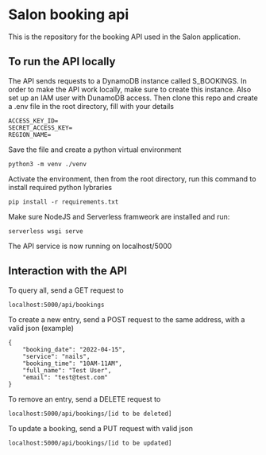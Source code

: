 # Salon booking api

This is the repository for the booking API used in the Salon application.

## To run the API locally

The API sends requests to a DynamoDB instance called S_BOOKINGS.
In order to make the API work locally, make sure to create this instance.
Also set up an IAM user with DunamoDB access.
Then clone this repo and create a .env file in the root directory, fill with your details
```
ACCESS_KEY_ID=
SECRET_ACCESS_KEY=
REGION_NAME=
```

Save the file and create a python virtual environment
```
python3 -m venv ./venv
```
Activate the environment, then from the root directory, run this command to install required python lybraries
```
pip install -r requirements.txt
```
Make sure NodeJS and Serverless framweork are installed and run:
```
serverless wsgi serve
```
The API service is now running on localhost/5000


## Interaction with the API
To query all, send a GET request to 
```
localhost:5000/api/bookings
```
To create a new entry, send a POST request to the same address, with a valid json (example)
```
{
    "booking_date": "2022-04-15",
    "service": "nails",
    "booking_time": "10AM-11AM",
    "full_name": "Test User",
    "email": "test@test.com"
}
```
To remove an entry, send a DELETE request to
```
localhost:5000/api/bookings/[id to be deleted]
```
To update a booking, send a PUT request with valid json
```
localhost:5000/api/bookings/[id to be updated]
```
